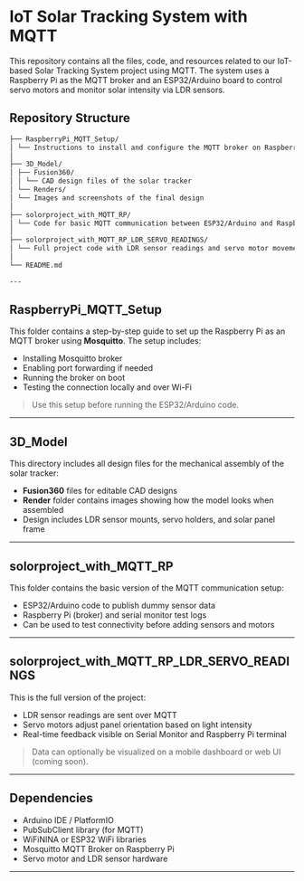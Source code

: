 # IoT Solar Tracking System with MQTT

This repository contains all the files, code, and resources related to our IoT-based Solar Tracking System project using MQTT. The system uses a Raspberry Pi as the MQTT broker and an ESP32/Arduino board to control servo motors and monitor solar intensity via LDR sensors.

## Repository Structure

````bash
├── RaspberryPi_MQTT_Setup/
│ └── Instructions to install and configure the MQTT broker on Raspberry Pi
│
├── 3D_Model/
│ ├── Fusion360/
│ │ └── CAD design files of the solar tracker
│ └── Renders/
│ └── Images and screenshots of the final design
│
├── solorproject_with_MQTT_RP/
│ └── Code for basic MQTT communication between ESP32/Arduino and Raspberry Pi
│
├── solorproject_with_MQTT_RP_LDR_SERVO_READINGS/
│ └── Full project code with LDR sensor readings and servo motor movements
│
└── README.md

---
````

##  RaspberryPi_MQTT_Setup

This folder contains a step-by-step guide to set up the Raspberry Pi as an MQTT broker using **Mosquitto**. The setup includes:

- Installing Mosquitto broker
- Enabling port forwarding if needed
- Running the broker on boot
- Testing the connection locally and over Wi-Fi

>  Use this setup before running the ESP32/Arduino code.

---

## 3D_Model

This directory includes all design files for the mechanical assembly of the solar tracker:

- **Fusion360** files for editable CAD designs
- **Render** folder contains images showing how the model looks when assembled
- Design includes LDR sensor mounts, servo holders, and solar panel frame

---

##  solorproject_with_MQTT_RP

This folder contains the basic version of the MQTT communication setup:

- ESP32/Arduino code to publish dummy sensor data
- Raspberry Pi (broker) and serial monitor test logs
- Can be used to test connectivity before adding sensors and motors

---

##  solorproject_with_MQTT_RP_LDR_SERVO_READINGS

This is the full version of the project:

- LDR sensor readings are sent over MQTT
- Servo motors adjust panel orientation based on light intensity
- Real-time feedback visible on Serial Monitor and Raspberry Pi terminal

>  Data can optionally be visualized on a mobile dashboard or web UI (coming soon).

---

##  Dependencies

- Arduino IDE / PlatformIO
- PubSubClient library (for MQTT)
- WiFiNINA or ESP32 WiFi libraries
- Mosquitto MQTT Broker on Raspberry Pi
- Servo motor and LDR sensor hardware

---



